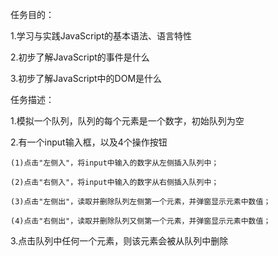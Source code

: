 ﻿任务目的：
  
  1.学习与实践JavaScript的基本语法、语言特性

  2.初步了解JavaScript的事件是什么

  3.初步了解JavaScript中的DOM是什么

任务描述：

  1.模拟一个队列，队列的每个元素是一个数字，初始队列为空

  2.有一个input输入框，以及4个操作按钮

    (1)点击"左侧入"，将input中输入的数字从左侧插入队列中；
 
    (2)点击"右侧入"，将input中输入的数字从右侧插入队列中；

    (3)点击"左侧出"，读取并删除队列左侧第一个元素，并弹窗显示元素中数值；

    (4)点击"右侧出"，读取并删除队列又侧第一个元素，并弹窗显示元素中数值；
	
  3.点击队列中任何一个元素，则该元素会被从队列中删除
